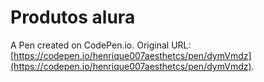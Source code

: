 # Produtos alura

A Pen created on CodePen.io. Original URL: [https://codepen.io/henrique007aesthetcs/pen/dymVmdz](https://codepen.io/henrique007aesthetcs/pen/dymVmdz).

